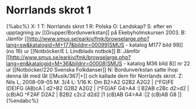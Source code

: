 # Norrlands skrot 1

{%abc%}
X: 1
T: Norrlands skrot 1
R: Polska
O: Landskap?
S: efter en upptagning av [[Grupper/Bordunverkstan]] på Ekebyholmskursen 2003.
B: Jämför [[http://www.smus.se/earkiv/fmk/browselarge.php?lang=sw&katalogid=M+177&bildnr=00099|SMUS - katalog M177 bild 99]] (no 16) ur [[Notböcker/E L Lindblads notbok]]
B: Jämför [[http://www.smus.se/earkiv/fmk/browselarge.php?lang=en&katalogid=M+36&bildnr=00008|SMUS - katalog M36 bild 8]] nr 22 ur [[Notböcker/220 Svenska Folkdanser]]
N: Bordunverkstan satte ihop denna låt med låt [[Musik/367|+]] och kallade dem för Norrlands skrot.
Z: Nils L, 2008-09-05
M: 3/4
L: 1/16
K: Dm
B2>A2 G2B2 A2G2 | (^FG)FE (DE)FG (AB)cA | d2>B2 G2B2 A2G2 | (^FG)AF G4>A4 :|
B2AB c2Bc d2>d2 | (cB)AG ^F2AF D2A2 | B2B2 c2c2 d2d2 |1 (cB)AB G4>A4 :|2 (cB)AB G8 |]
{%endabc%}

